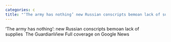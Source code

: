 ```yaml
---
categories: c
title: "‘The army has nothing’ new Russian conscripts bemoan lack of supplies  The Guardian"
---
```

‘The army has nothing’: new Russian conscripts bemoan lack of supplies&nbsp;&nbsp;The GuardianView Full coverage on Google News